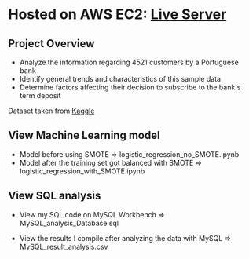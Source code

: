 # Hosted on AWS EC2: [Live Server](http://ec2-52-14-226-194.us-east-2.compute.amazonaws.com:5000/)
## Project Overview
- Analyze the information regarding 4521 customers by a Portuguese bank
- Identify general trends and characteristics of this sample data
- Determine factors affecting their decision to subscribe to the bank's term deposit 

Dataset taken from [Kaggle](https://www.kaggle.com/datasets/prakharrathi25/banking-dataset-marketing-targets) 

## View Machine Learning model
- Model before using SMOTE => logistic_regression_no_SMOTE.ipynb <br>
- Model after the training set got balanced with SMOTE => logistic_regression_with_SMOTE.ipynb

## View SQL analysis
- View my SQL code on MySQL Workbench => MySQL_analysis_Database.sql

- View the results I compile after analyzing the data with MySQL => MySQL_result_analysis.csv


